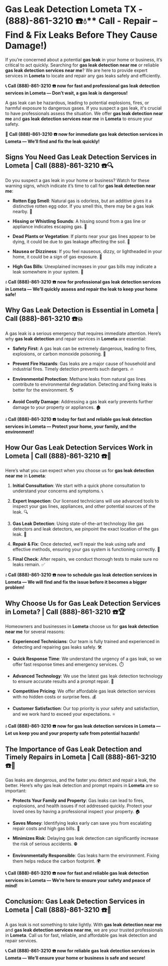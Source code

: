 # Gas Leak Detection Lometa TX - (888)-861-3210 ☎️💧** Call - Repair – Find & Fix Leaks Before They Cause Damage!)

If you’re concerned about a potential **gas leak** in your home or business, it’s critical to act quickly. Searching for **gas leak detection near me** or reliable **gas leak detection services near me**? We are here to provide expert services in **Lometa** to locate and repair any gas leaks safely and efficiently.

**📞 Call (888)-861-3210 ☎️ now for fast and professional gas leak detection services in Lometa — Don’t wait, a gas leak is dangerous!**

A gas leak can be hazardous, leading to potential explosions, fires, or harmful exposure to dangerous gases. If you suspect a gas leak, it's crucial to have professionals assess the situation. We offer **gas leak detection near me** and **gas leak detection services near me** in **Lometa** to ensure your safety.

**🚨 Call (888)-861-3210 ☎️ now for immediate gas leak detection services in Lometa — We’ll find and fix the leak quickly!**

## **Signs You Need Gas Leak Detection Services in Lometa | Call (888)-861-3210 ☎️🔍**

Do you suspect a gas leak in your home or business? Watch for these warning signs, which indicate it’s time to call for **gas leak detection near me**:

- **Rotten Egg Smell**: Natural gas is odorless, but an additive gives it a distinctive rotten egg odor. If you smell this, there may be a gas leak nearby. 💨
- **Hissing or Whistling Sounds**: A hissing sound from a gas line or appliance indicates escaping gas. 📣
- **Dead Plants or Vegetation**: If plants near your gas lines appear to be dying, it could be due to gas leakage affecting the soil. 🌱
- **Nausea or Dizziness**: If you feel nauseous, dizzy, or lightheaded in your home, it could be a sign of gas exposure. 🤢
- **High Gas Bills**: Unexplained increases in your gas bills may indicate a leak somewhere in your system. 💸

**💧 Call (888)-861-3210 ☎️ now for professional gas leak detection services in Lometa — We’ll quickly assess and repair the leak to keep your home safe!**

## **Why Gas Leak Detection is Essential in Lometa | Call (888)-861-3210 ☎️💥**

A gas leak is a serious emergency that requires immediate attention. Here’s why **gas leak detection** and repair services in **Lometa** are essential:

- **Safety First**: A gas leak can be extremely dangerous, leading to fires, explosions, or carbon monoxide poisoning. 🛑
- **Prevent Fire Hazards**: Gas leaks are a major cause of household and industrial fires. Timely detection prevents such dangers. 🔥
- **Environmental Protection**: Methane leaks from natural gas lines contribute to environmental degradation. Detecting and fixing leaks is better for the environment. 🌎
- **Avoid Costly Damage**: Addressing a gas leak early prevents further damage to your property or appliances. 🏚️

**💧 Call (888)-861-3210 ☎️ today for fast and reliable gas leak detection services in Lometa — Protect your home, your family, and the environment!**

## **How Our Gas Leak Detection Services Work in Lometa | Call (888)-861-3210 ☎️🔧**

Here’s what you can expect when you choose us for **gas leak detection near me** in **Lometa**:

1. **Initial Consultation**: We start with a quick phone consultation to understand your concerns and symptoms. 📞
2. **Expert Inspection**: Our licensed technicians will use advanced tools to inspect your gas lines, appliances, and other potential sources of the leak. 🔍
3. **Gas Leak Detection**: Using state-of-the-art technology like gas detectors and leak detectors, we pinpoint the exact location of the gas leak. 🔬
4. **Repair & Fix**: Once detected, we’ll repair the leak using safe and effective methods, ensuring your gas system is functioning correctly. 🔧
5. **Final Check**: After repairs, we conduct thorough tests to make sure no leaks remain. ✅

**💧 Call (888)-861-3210 ☎️ now to schedule gas leak detection services in Lometa — We will find and fix the issue before it becomes a bigger problem!**

## **Why Choose Us for Gas Leak Detection Services in Lometa? | Call (888)-861-3210 ☎️🏆**

Homeowners and businesses in **Lometa** choose us for **gas leak detection near me** for several reasons:

- **Experienced Technicians**: Our team is fully trained and experienced in detecting and repairing gas leaks safely. 🛠️
- **Quick Response Time**: We understand the urgency of a gas leak, so we offer fast response times and emergency services. ⏱️
- **Advanced Technology**: We use the latest gas leak detection technology to ensure accurate results and a prompt repair. 🧪
- **Competitive Pricing**: We offer affordable gas leak detection services with no hidden costs or surprise fees. 💰
- **Customer Satisfaction**: Our top priority is your safety and satisfaction, and we work hard to exceed your expectations. ⭐

**💧 Call (888)-861-3210 ☎️ now for gas leak detection services in Lometa — Let us keep you and your property safe from potential hazards!**

## **The Importance of Gas Leak Detection and Timely Repairs in Lometa | Call (888)-861-3210 ☎️🚨**

Gas leaks are dangerous, and the faster you detect and repair a leak, the better. Here’s why gas leak detection and prompt repairs in **Lometa** are so important:

- **Protects Your Family and Property**: Gas leaks can lead to fires, explosions, and health issues if not addressed quickly. Protect your loved ones by having a professional inspect your property. 🏠
- **Saves Money**: Identifying leaks early can save you from escalating repair costs and high gas bills. 💸
- **Minimizes Risk**: Delaying gas leak detection can significantly increase the risk of serious accidents. ⛔
- **Environmentally Responsible**: Gas leaks harm the environment. Fixing them helps reduce the carbon footprint. 🌍

**📞 Call (888)-861-3210 ☎️ now for fast and reliable gas leak detection services in Lometa — We’re here to ensure your safety and peace of mind!**

## **Conclusion: Gas Leak Detection Services in Lometa | Call (888)-861-3210 ☎️💨**

A gas leak is not something to take lightly. With **gas leak detection near me** and **gas leak detection services near me**, we are your trusted professionals in **Lometa**. Call us for fast, reliable, and affordable gas leak detection and repair services.

**📞 Call (888)-861-3210 ☎️ now for reliable gas leak detection services in Lometa — We’ll ensure your home or business is safe and secure!**
